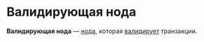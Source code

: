 # Валидирующая нода

**Валидирующая нода** — [нода](/ru/blockchain/node.md), которая [валидирует](/ru/blockchain/transaction/transaction-validation.md) транзакции.
